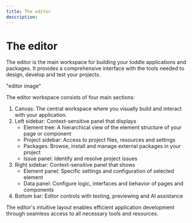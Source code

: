 ```yaml
---
title: The editor
description:
---
```


# The editor
The editor is the main workspace for building your toddle applications and packages. It provides a comprehensive interface with the tools needed to design, develop and test your projects.

"editor image"

The editor workspace consists of four main sections:
1. Canvas: The central workspace where you visually build and interact with your application.
2. Left sidebar: Context-sensitive panel that displays
    - Element tree: A hierarchical view of the element structure of your page or component
    - Project sidebar: Access to project files, resources and settings
    - Packages: Browse, install and manage external packages in your project
    - Issue panel: Identify and resolve project issues
3. Right sidebar: Context-sensitive panel that shows
    - Element panel: Specific settings and configuration of selected element
    - Data panel: Configure logic, interfaces and behavior of pages and components
4. Bottom bar: Editor controls with testing, previewing and AI assistance

The editor's intuitive layout enables efficient application development through seamless access to all necessary tools and resources.